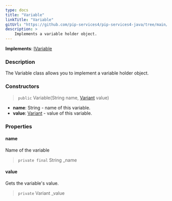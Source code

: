 ```yaml
---
type: docs
title: "Variable"
linkTitle: "Variable"
gitUrl: "https://github.com/pip-services4/pip-services4-java/tree/main/pip-services4-expressions-java"
description: > 
    Implements a variable holder object.
---
```


**Implements**: [IVariable](../ivariable)

### Description

The Variable class allows you to implement a variable holder object.

### Constructors

> `public` Variable(String name, [Variant](../../../variants/variant) value) 

- **name**: String - name of this variable.
- **value**: [Variant](../../../variants/variant) - value of this variable.


### Properties

#### name
Name of the variable
> `private final` String _name

#### value
Gets the variable's value.
> `private` Variant _value


